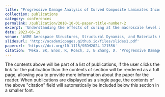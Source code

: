 ```yaml
---
title: "Progressive Damage Analysis of Curved Composite Laminates Incorporating Effects of Manufacturing Using a Semi-Discrete Damage Model"
collection: publications
category: conferences
permalink: /publication/2010-10-01-paper-title-number-2
excerpt: 'Understanding the effects of curing at the macroscale level along with progressive damage analysis for the L-shaped composite part.'
date: 2023-06-19
venue: 'ASME Aerospace Structures, Structural Dynamics, and Materials Conference'
slidesurl: 'http://academicpages.github.io/files/slides1.pdf'
paperurl: 'https://doi.org/10.1115/SSDM2024-121556'
citation: 'Meka, SK, Enos, R, Roach, J, & Zhang, D. "Progressive Damage Analysis of Curved Composite Laminates Incorporating Effects of Manufacturing Using a Semi-Discrete Damage Model." Proceedings of the ASME 2024 Aerospace Structures, Structural Dynamics, and Materials Conference. ASME 2024 Aerospace Structures, Structural Dynamics, and Materials Conference. Renton, Washington, USA. April 29–May 1, 2024. V001T03A005. ASME.'
---
```


The contents above will be part of a list of publications, if the user clicks the link for the publication than the contents of section will be rendered as a full page, allowing you to provide more information about the paper for the reader. When publications are displayed as a single page, the contents of the above "citation" field will automatically be included below this section in a smaller font.
